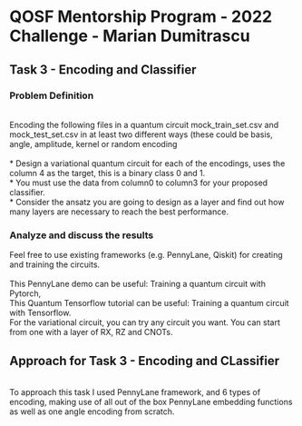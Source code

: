 # QOSF Mentorship Program - 2022 Challenge - Marian Dumitrascu

## Task 3 - Encoding and Classifier

### Problem Definition

<br>
Encoding the following files in a quantum circuit mock_train_set.csv and mock_test_set.csv in at least two different ways (these could be basis, angle, amplitude, kernel or random encoding
<br>
<br>
* Design a variational quantum circuit for each of the encodings, uses the column 4 as the target, this is a binary class 0 and 1.<br>
* You must use the data from column0 to column3 for your proposed classifier.<br>
* Consider the ansatz you are going to design as a layer and find out how many layers are necessary to reach the best performance. <br>

### Analyze and discuss the results

Feel free to use existing frameworks (e.g. PennyLane, Qiskit) for creating and training the circuits.<br><br>
This PennyLane demo can be useful: Training a quantum circuit with Pytorch,<br>
This Quantum Tensorflow tutorial can be useful: Training a quantum circuit with Tensorflow.<br>
For the variational circuit, you can try any circuit you want. You can start from one with a layer of RX, RZ and CNOTs.<br>

## Approach for Task 3 - Encoding and CLassifier 


<br>
To approach this task I used PennyLane framework, and 6 types of encoding, making use of all out of the box PennyLane embedding functions as well as one angle encoding from scratch. 


